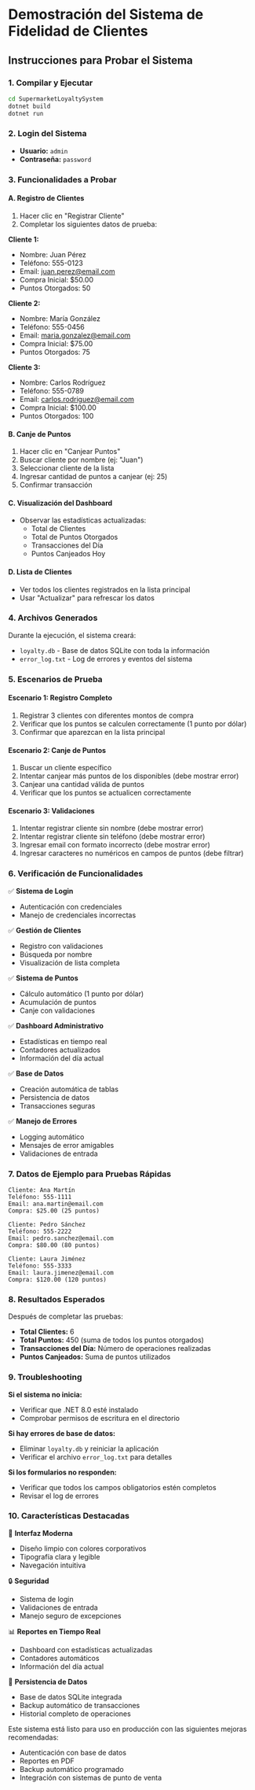 # Demostración del Sistema de Fidelidad de Clientes

## Instrucciones para Probar el Sistema

### 1. Compilar y Ejecutar
```bash
cd SupermarketLoyaltySystem
dotnet build
dotnet run
```

### 2. Login del Sistema
- **Usuario:** `admin`
- **Contraseña:** `password`

### 3. Funcionalidades a Probar

#### A. Registro de Clientes
1. Hacer clic en "Registrar Cliente"
2. Completar los siguientes datos de prueba:

**Cliente 1:**
- Nombre: Juan Pérez
- Teléfono: 555-0123
- Email: juan.perez@email.com
- Compra Inicial: $50.00
- Puntos Otorgados: 50

**Cliente 2:**
- Nombre: María González
- Teléfono: 555-0456
- Email: maria.gonzalez@email.com
- Compra Inicial: $75.00
- Puntos Otorgados: 75

**Cliente 3:**
- Nombre: Carlos Rodríguez
- Teléfono: 555-0789
- Email: carlos.rodriguez@email.com
- Compra Inicial: $100.00
- Puntos Otorgados: 100

#### B. Canje de Puntos
1. Hacer clic en "Canjear Puntos"
2. Buscar cliente por nombre (ej: "Juan")
3. Seleccionar cliente de la lista
4. Ingresar cantidad de puntos a canjear (ej: 25)
5. Confirmar transacción

#### C. Visualización del Dashboard
- Observar las estadísticas actualizadas:
  - Total de Clientes
  - Total de Puntos Otorgados
  - Transacciones del Día
  - Puntos Canjeados Hoy

#### D. Lista de Clientes
- Ver todos los clientes registrados en la lista principal
- Usar "Actualizar" para refrescar los datos

### 4. Archivos Generados

Durante la ejecución, el sistema creará:
- `loyalty.db` - Base de datos SQLite con toda la información
- `error_log.txt` - Log de errores y eventos del sistema

### 5. Escenarios de Prueba

#### Escenario 1: Registro Completo
1. Registrar 3 clientes con diferentes montos de compra
2. Verificar que los puntos se calculen correctamente (1 punto por dólar)
3. Confirmar que aparezcan en la lista principal

#### Escenario 2: Canje de Puntos
1. Buscar un cliente específico
2. Intentar canjear más puntos de los disponibles (debe mostrar error)
3. Canjear una cantidad válida de puntos
4. Verificar que los puntos se actualicen correctamente

#### Escenario 3: Validaciones
1. Intentar registrar cliente sin nombre (debe mostrar error)
2. Intentar registrar cliente sin teléfono (debe mostrar error)
3. Ingresar email con formato incorrecto (debe mostrar error)
4. Ingresar caracteres no numéricos en campos de puntos (debe filtrar)

### 6. Verificación de Funcionalidades

✅ **Sistema de Login**
- Autenticación con credenciales
- Manejo de credenciales incorrectas

✅ **Gestión de Clientes**
- Registro con validaciones
- Búsqueda por nombre
- Visualización de lista completa

✅ **Sistema de Puntos**
- Cálculo automático (1 punto por dólar)
- Acumulación de puntos
- Canje con validaciones

✅ **Dashboard Administrativo**
- Estadísticas en tiempo real
- Contadores actualizados
- Información del día actual

✅ **Base de Datos**
- Creación automática de tablas
- Persistencia de datos
- Transacciones seguras

✅ **Manejo de Errores**
- Logging automático
- Mensajes de error amigables
- Validaciones de entrada

### 7. Datos de Ejemplo para Pruebas Rápidas

```
Cliente: Ana Martín
Teléfono: 555-1111
Email: ana.martin@email.com
Compra: $25.00 (25 puntos)

Cliente: Pedro Sánchez
Teléfono: 555-2222  
Email: pedro.sanchez@email.com
Compra: $80.00 (80 puntos)

Cliente: Laura Jiménez
Teléfono: 555-3333
Email: laura.jimenez@email.com
Compra: $120.00 (120 puntos)
```

### 8. Resultados Esperados

Después de completar las pruebas:
- **Total Clientes:** 6
- **Total Puntos:** 450 (suma de todos los puntos otorgados)
- **Transacciones del Día:** Número de operaciones realizadas
- **Puntos Canjeados:** Suma de puntos utilizados

### 9. Troubleshooting

**Si el sistema no inicia:**
- Verificar que .NET 8.0 esté instalado
- Comprobar permisos de escritura en el directorio

**Si hay errores de base de datos:**
- Eliminar `loyalty.db` y reiniciar la aplicación
- Verificar el archivo `error_log.txt` para detalles

**Si los formularios no responden:**
- Verificar que todos los campos obligatorios estén completos
- Revisar el log de errores

### 10. Características Destacadas

🎯 **Interfaz Moderna**
- Diseño limpio con colores corporativos
- Tipografía clara y legible
- Navegación intuitiva

🔒 **Seguridad**
- Sistema de login
- Validaciones de entrada
- Manejo seguro de excepciones

📊 **Reportes en Tiempo Real**
- Dashboard con estadísticas actualizadas
- Contadores automáticos
- Información del día actual

💾 **Persistencia de Datos**
- Base de datos SQLite integrada
- Backup automático de transacciones
- Historial completo de operaciones

Este sistema está listo para uso en producción con las siguientes mejoras recomendadas:
- Autenticación con base de datos
- Reportes en PDF
- Backup automático programado
- Integración con sistemas de punto de venta
